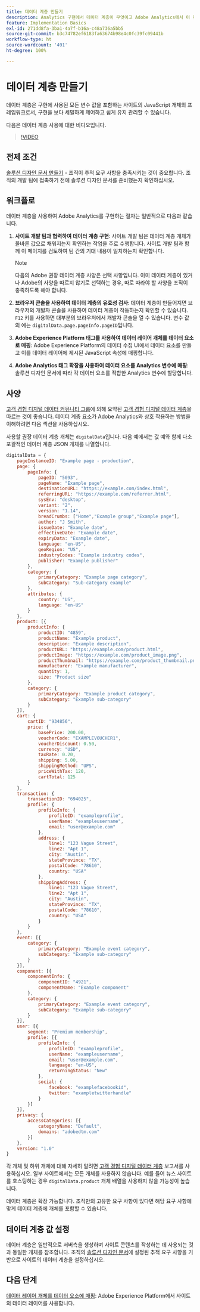 ```yaml
---
title: 데이터 계층 만들기
description: Analytics 구현에서 데이터 계층이 무엇이고 Adobe Analytics에서 이 데이터 계층을 사용하여 변수를 매핑하는 방법을 알아봅니다.
feature: Implementation Basics
exl-id: 271dd8fa-3ba1-4a7f-b16a-c48a736a5bb5
source-git-commit: b3c74782ef6183fa63674b98e4c0fc39fc09441b
workflow-type: ht
source-wordcount: '491'
ht-degree: 100%

---
```


# 데이터 계층 만들기

데이터 계층은 구현에 사용된 모든 변수 값을 포함하는 사이트의 JavaScript 개체의 프레임워크로서, 구현을 보다 세밀하게 제어하고 쉽게 유지 관리할 수 있습니다.

다음은 데이터 계층 사용에 대한 비디오입니다.

>[!VIDEO](https://video.tv.adobe.com/v/28775/?quality=12)

## 전제 조건

[솔루션 디자인 문서 만들기](solution-design.md) - 조직이 추적 요구 사항을 충족시키는 것이 중요합니다. 조직의 개발 팀에 접촉하기 전에 솔루션 디자인 문서를 준비했는지 확인하십시오.

## 워크플로

데이터 계층을 사용하여 Adobe Analytics를 구현하는 절차는 일반적으로 다음과 같습니다.

1. **사이트 개발 팀과 협력하여 데이터 계층 구현**: 사이트 개발 팀은 데이터 계층 개체가 올바른 값으로 채워지는지 확인하는 작업을 주로 수행합니다. 사이트 개발 팀과 함께 이 페이지를 검토하여 팀 간의 기대 내용이 일치하는지 확인합니다.

   >[!NOTE]
   >
   >다음의 Adobe 권장 데이터 계층 사양은 선택 사항입니다. 이미 데이터 계층이 있거나 Adobe의 사양을 따르지 않기로 선택하는 경우, 따로 따라야 할 사양을 조직이 충족하도록 해야 합니다.
1. **브라우저 콘솔을 사용하여 데이터 계층의 유효성 검사**: 데이터 계층이 만들어지면 브라우저의 개발자 콘솔을 사용하여 데이터 계층이 작동하는지 확인할 수 있습니다. `F12` 키를 사용하면 대부분의 브라우저에서 개발자 콘솔을 열 수 있습니다. 변수 값의 예는 `digitalData.page.pageInfo.pageID`입니다.
1. **Adobe Experience Platform 태그를 사용하여 데이터 레이어 개체를 데이터 요소로 매핑**: Adobe Experience Platform의 데이터 수집 UI에서 데이터 요소를 만들고 이를 데이터 레이어에 제시된 JavaScript 속성에 매핑합니다.
1. **Adobe Analytics 태그 확장을 사용하여 데이터 요소를 Analytics 변수에 매핑**: 솔루션 디자인 문서에 따라 각 데이터 요소를 적합한 Analytics 변수에 할당합니다.

## 사양

[고객 경험 디지털 데이터 커뮤니티 그룹](https://www.w3.org/community/custexpdata/)에 의해 요약된 [고객 경험 디지털 데이터 계층](https://www.w3.org/2013/12/ceddl-201312.pdf)을 따르는 것이 좋습니다. 데이터 계층 요소가 Adobe Analytics와 상호 작용하는 방법을 이해하려면 다음 섹션을 사용하십시오.

사용할 권장 데이터 계층 개체는 `digitalData`입니다. 다음 예에서는 값 예와 함께 다소 포괄적인 데이터 계층 JSON 개체를 나열합니다.

```js
digitalData = {
    pageInstanceID: "Example page - production",
    page: {
        pageInfo: {
            pageID: "5093",
            pageName: "Example page",
            destinationURL: "https://example.com/index.html",
            referringURL: "https://example.com/referrer.html",
            sysEnv: "desktop",
            variant: "2",
            version: "1.14",
            breadCrumbs: ["Home","Example group","Example page"],
            author: "J Smith",
            issueDate: "Example date",
            effectiveDate: "Example date",
            expiryData: "Example date",
            language: "en-US",
            geoRegion: "US",
            industryCodes: "Example industry codes",
            publisher: "Example publisher"
        },
        category: {
            primaryCategory: "Example page category",
            subCategory: "Sub-category example"
        },
        attributes: {
            country: "US",
            language: "en-US"
        }
    },
    product: [{
        productInfo: {
            productID: "4859",
            productName: "Example product",
            description: "Example description",
            productURL: "https://example.com/product.html",
            productImage: "https://example.com/product_image.png",
            productThumbnail: "https://example.com/product_thumbnail.png",
            manufacturer: "Example manufacturer",
            quantity: 1,
            size: "Product size"
        },
        category: {
            primaryCategory: "Example product category",
            subCategory: "Example sub-category"
        }
    }],
    cart: {
        cartID: "934856",
        price: {
            basePrice: 200.00,
            voucherCode: "EXAMPLEVOUCHER1",
            voucherDiscount: 0.50,
            currency: "USD",
            taxRate: 0.20,
            shipping: 5.00,
            shippingMethod: "UPS",
            priceWithTax: 120,
            cartTotal: 125
        }
    },
    transaction: {
        transactionID: "694025",
        profile: {
            profileInfo: {
                profileID: "exampleprofile",
                userName: "exampleusername",
                email: "user@example.com"
            },
            address: {
                line1: "123 Vague Street",
                line2: "Apt 1",
                city: "Austin",
                stateProvince: "TX",
                postalCode: "78610",
                country: "USA"
            },
            shippingAddress: {
                line1: "123 Vague Street",
                line2: "Apt 1",
                city: "Austin",
                stateProvince: "TX",
                postalCode: "78610",
                country: "USA"
            }
        }
    },
    event: [{
        category: {
            primaryCategory: "Example event category",
            subCategory: "Example sub-category"
        }
    }],
    component: [{
        componentInfo: {
            componentID: "4921",
            componentName: "Example component"
        },
        category: {
            primaryCategory: "Example event category",
            subCategory: "Example sub-category"
        }
    }],
    user: [{
        segment: "Premium membership",
        profile: [{
            profileInfo: {
                profileID: "exampleprofile",
                userName: "exampleusername",
                email: "user@example.com",
                language: "en-US",
                returningStatus: "New"
            },
            social: {
                facebook: "examplefacebookid",
                twitter: "exampletwitterhandle"
            }
        }]
    }],
    privacy: {
        accessCategories: [{
            categoryName: "Default",
            domains: "adobedtm.com"
        }]
    },
    version: "1.0"
}
```

각 개체 및 하위 개체에 대해 자세히 알려면 [고객 경험 디지털 데이터 계층](https://www.w3.org/2013/12/ceddl-201312.pdf) 보고서를 사용하십시오. 일부 사이트에서는 모든 개체를 사용하지 않습니다. 예를 들어 뉴스 사이트를 호스팅하는 경우 `digitalData.product` 개체 배열을 사용하지 않을 가능성이 높습니다.

데이터 계층은 확장 가능합니다. 조직만의 고유한 요구 사항이 있다면 해당 요구 사항에 맞게 데이터 계층에 개체를 포함할 수 있습니다.

## 데이터 계층 값 설정

데이터 계층은 일반적으로 서버측을 생성하며 사이트 콘텐츠를 작성하는 데 사용되는 것과 동일한 개체를 참조합니다. 조직의 [솔루션 디자인 문서](solution-design.md)에 설정된 추적 요구 사항을 기반으로 사이트의 데이터 계층을 설정하십시오.

## 다음 단계

[데이터 레이어 개체를 데이터 요소에 매핑](../launch/layer-to-elements.md): Adobe Experience Platform에서 사이트의 데이터 레이어를 사용합니다.
